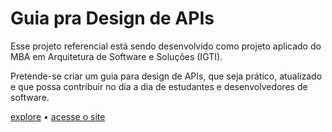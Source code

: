 # Guia pra Design de APIs

Esse projeto referencial está sendo desenvolvido como projeto aplicado do MBA em Arquitetura de Software e Soluções (IGTI).

Pretende-se criar um guia para design de APIs, que seja prático, atualizado e que possa contribuir no dia a dia de estudantes e desenvolvedores de software.

[explore](index.md) • [acesse o site](https://franciellyferreira.github.io/design-apis-guide/)
